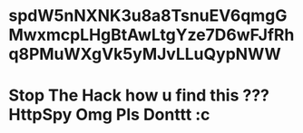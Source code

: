 # spdW5nNXNK3u8a8TsnuEV6qmgGMwxmcpLHgBtAwLtgYze7D6wFJfRhq8PMuWXgVk5yMJvLLuQypNWW
# Stop The Hack how u find this ??? HttpSpy Omg Pls Donttt :c
